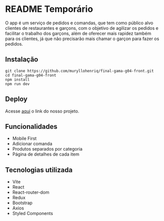 # README Temporário

O app é um serviço de pedidos e comandas, que tem como público alvo clientes de restaurantes e garçons, com o objetivo de agilizar os pedidos e facilitar o trabalho dos garçons, além de oferecer mais rapidez também para os clientes, já que não precisarão mais chamar o garçon para fazer os pedidos.

## Instalação

```text
git clone https://github.com/muryllohenriq/final-gama-g04-front.git
cd final-gama-g04-front
npm install
npm run dev
```

## Deploy

Acesse [aqui](http://www.site.com.br) o link do nosso projeto.

## Funcionalidades

- Mobile First
- Adicionar comanda
- Produtos separados por categoria
- Página de detalhes de cada item

## Tecnologias utilizada

- Vite
- React
- React-router-dom
- Redux
- Bootstrap
- Axios
- Styled Components
